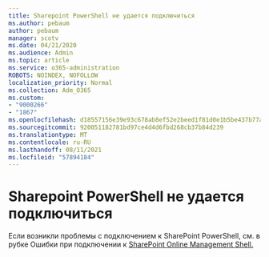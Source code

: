 ```yaml
---
title: Sharepoint PowerShell не удается подключиться
ms.author: pebaum
author: pebaum
manager: scotv
ms.date: 04/21/2020
ms.audience: Admin
ms.topic: article
ms.service: o365-administration
ROBOTS: NOINDEX, NOFOLLOW
localization_priority: Normal
ms.collection: Adm_O365
ms.custom:
- "9000266"
- "1867"
ms.openlocfilehash: d18557156e39e93c678ab8ef52e2beed1f81d0e1b5be437b77a3fdca34f3d353
ms.sourcegitcommit: 920051182781bd97ce4d4d6fbd268cb37b84d239
ms.translationtype: MT
ms.contentlocale: ru-RU
ms.lasthandoff: 08/11/2021
ms.locfileid: "57894184"
---
```

# <a name="sharepoint-powershell-unable-to-connect"></a>Sharepoint PowerShell не удается подключиться

Если возникли проблемы с подключением к SharePoint PowerShell, см. в рубке Ошибки при подключении к [SharePoint Online Management Shell.](https://docs.microsoft.com/sharepoint/troubleshoot/administration/errors-connecting-to-management-shell)